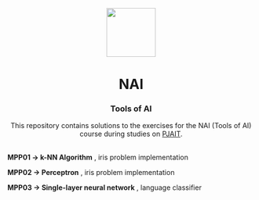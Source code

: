<div align="center">

<img src="https://encrypted-tbn0.gstatic.com/images?q=tbn:ANd9GcRwe93aIWFlx8Yd4u01hO173tsxUejxVErmkg&s" width="100">

# NAI
### Tools of AI
This repository contains solutions to the exercises for the NAI (Tools of AI) course during studies on [PJAIT](https://pja.edu.pl/).
<br></br>
<div align="left">
  
**MPP01 -> k-NN Algorithm** , iris problem implementation

**MPP02 -> Perceptron** , iris problem implementation

**MPP03 -> Single-layer neural network** , language classifier


</div>
